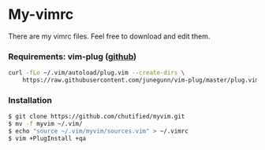 # My-vimrc
There are my vimrc files. Feel free to download and edit them.

### Requirements: vim-plug (<a href="https://github.com/junegunn/vim-plug">github</a>)
```bash
curl -fLo ~/.vim/autoload/plug.vim --create-dirs \
    https://raw.githubusercontent.com/junegunn/vim-plug/master/plug.vim
```

### Installation
```bash
$ git clone https://github.com/chutified/myvim.git
$ mv -f myvim ~/.vim/
$ echo "source ~/.vim/myvim/sources.vim" > ~/.vimrc
$ vim +PlugInstall +qa
```
